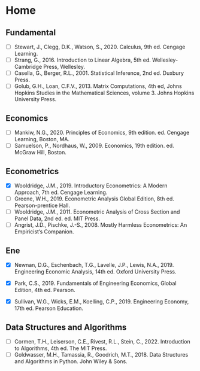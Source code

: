 # Home

## Fundamental

- [ ] Stewart, J., Clegg, D.K., Watson, S., 2020. Calculus, 9th ed. Cengage Learning.
- [ ] Strang, G., 2016. Introduction to Linear Algebra, 5th ed. Wellesley-Cambridge Press, Wellesley.
- [ ] Casella, G., Berger, R.L., 2001. Statistical Inference, 2nd ed. Duxbury Press.
- [ ] Golub, G.H., Loan, C.F.V., 2013. Matrix Computations, 4th ed, Johns Hopkins Studies in the Mathematical Sciences, volume 3. Johns Hopkins University Press.

## Economics

- [ ] Mankiw, N.G., 2020. Principles of Economics, 9th edition. ed. Cengage Learning, Boston, MA.
- [ ] Samuelson, P., Nordhaus, W., 2009. Economics, 19th edition. ed. McGraw Hill, Boston.

## Econometrics

- [X] Wooldridge, J.M., 2019. Introductory Econometrics: A Modern Approach, 7th ed. Cengage Learning.
- [ ] Greene, W.H., 2019. Econometric Analysis Global Edition, 8th ed. Pearson-prentice Hall.
- [ ] Wooldridge, J.M., 2011. Econometric Analysis of Cross Section and Panel Data, 2nd ed. ed. MIT Press.
- [ ] Angrist, J.D., Pischke, J.-S., 2008. Mostly Harmless Econometrics: An Empiricist’s Companion.

## Ene

- [X] Newnan, D.G., Eschenbach, T.G., Lavelle, J.P., Lewis, N.A., 2019. Engineering Economic Analysis, 14th ed. Oxford University Press.
- [X] Park, C.S., 2019. Fundamentals of Engineering Economics, Global Edition, 4th ed. Pearson.
- [X] Sullivan, W.G., Wicks, E.M., Koelling, C.P., 2019. Engineering Economy, 17th ed. Pearson Education.


## Data Structures and Algorithms

- [ ] Cormen, T.H., Leiserson, C.E., Rivest, R.L., Stein, C., 2022. Introduction to Algorithms, 4th ed. The MIT Press.
- [ ] Goldwasser, M.H., Tamassia, R., Goodrich, M.T., 2018. Data Structures and Algorithms in Python. John Wiley & Sons.
